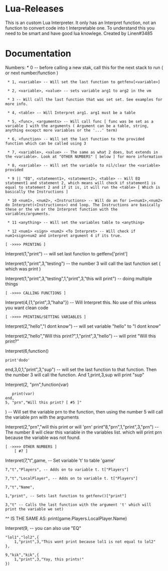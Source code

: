 # Lua-Releases
This is an custom Lua Interpreter. It only has an Interpret function, not an function to convert code into t Interpretable one.
To understand this you need to be smart and have good lua knowlege.
Created by Linen#3485
# Documentation
Numbers: 
     * 0 -- before calling a new stak, call this for the next stack to run ( or next number/function )
     
     * 1, <variable> -- Will set the last function to getfenv[<variable>]
     
     * 2, <variable>, <value> -- sets variable arg1 to arg2 in the vm
     
     * 3 -- Will call the last function that was set set. See examples for more info.
     
     * 4, <table> -- Will Interpret arg1. arg1 must be a table
    
     * 5, <func>, <arguments> -- Will call func [ func was be set as a variable ] with the arguments ( Argument can be a table, string, anything excepct more variables or the '...' term) 
     
     * 6, <function> -- Will set the last function to the provided function which can be called using 3
    
     * 7, <variable>, <value> -- The same as what 2 does, but extends in the <variable>. Look at "OTHER NUMBERS" [ below ] for more information

     * 8, <variable> -- Will set the variable to nil/clear the <variable> provided

     * 9 || "EQ", <statement1>, <statement2>, <table> -- Will EQ statement1 and statement 2, which means will check if statement1 is equal to statement 2 and if it is, it will run the <table> [ Which is basically the Instructions ]

     * 10 <num1>, <num2>, <Instructions> -- Will do an for i=<num1>,<num2> do Interpret(<Instructions>) end loop. The Instructions are basically these or the vm or the Interpret function with the variables/arguments.

     * 11 <anything> -- Will set the variables table to <anything>

     * 12 <num1> <sign> <num2> <To Interpret> -- Will check if num1<sign>num2 and interpret argument 4 if its true.

    [ ->>>> PRINTING ]
  Interpret(1,"print") -- will set last function to getfenv['print']
  
  Interpret(1,"print",3,"testing") -- the number 3 will call the last function set ( which was print )
  
  Interpret(1,"print",3,"testing",1,"print",3,"this will print") -- doing multiple things

    [ ->>>> CALLING FUNCTIONS ]

  Interpret(4,{1,"print",3,"haha"}) -- Will Interpret this. No use of this unless you want clean code

    [ ->>>> PRINTING/SETTING VARIABLES ]

  Interpret(2,"hello","I dont know") -- will set variable "hello" to "I dont know"

  Interpret(2,"hello","Will this print?",1,"print",3,"hello") -- will print "Will this print?"

  Interpret(6,function()

    print'dodo'
  end,3,0,1,"print",3,"sup") -- will set the last function to that function. Then the number 3 will call the function. And 1,print,3,sup will print "sup"
  
  Interpret(2, "prn",function(var)

       print(var)
    end,
    5, "prn","Will this print? [ #5 ]"
  ) -- Will set the variable prn to the function, then using the number 5 will call the variable prn with the arguments

  Interpret(2,"prn","will this print or will 'prn' print"8,"prn",1,"print",3,"prn") -- The number 8 will clear this variable in the variables list. which will print prn because the variable was not found.

    [ ->>>> OTHER NUMBERS ]
        [ #7 ]
  Interpret(7,"t",game, -- Set variable 't' to table 'game'

    7,"t","Players", -- Adds on to variable t. t["Players"]

    7,"t","LocalPlayer", -- Adds on to variable t. t["Players"]

    7,"t","Name",

    1,"print", -- Sets last function to getfenv()["print"]

    3,"t" -- Calls the last function with the argument 't' which will print the variable we set)

  ^^ IS THE SAME AS: print(game.Players.LocalPlayer.Name)


  Interpret(9, -- you can also use "EQ"

    "lol1","lol2",{
        1,"print",3,"This wont print because lol1 is not equal to lol2"
    },

    9,"kik","kik",{
        1,"print",3,"Yay, this prints!"
    })
